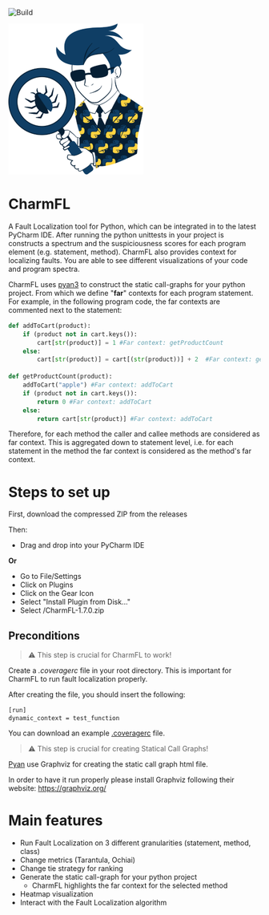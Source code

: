 ![Build ](https://github.com/SzatmariA/CharmFL-dev/actions/workflows/main.yml/badge.svg)


![](src/main/resources/CharmFL_logo_bare_little.png)

# CharmFL
A Fault Localization tool for Python, which can be integrated in to the latest PyCharm IDE. 
After running the python unittests in your project is constructs a spectrum and the suspiciousness scores for each program element (e.g. statement, method).
CharmFL also provides context for localizing faults. You are able to see different visualizations of your code and program spectra. 

CharmFL uses [pyan3](https://pypi.org/project/pyan3/) to construct the static call-graphs for your python project. From which we define "**far**" contexts for each program statement. 
For example, in the following program code, the far contexts are commented next to the statement:

```python
def addToCart(product):
    if (product not in cart.keys()): 
        cart[str(product)] = 1 #Far context: getProductCount
    else:
        cart[str(product)] = cart[(str(product))] + 2  #Far context: getProductCount

def getProductCount(product):
    addToCart("apple") #Far context: addToCart
    if (product not in cart.keys()):
        return 0 #Far context: addToCart
    else:
        return cart[str(product)] #Far context: addToCart
```
Therefore, for each method the caller and callee methods are considered as far context. 
This is aggregated down to statement level, i.e. for each statement in the method the far context is considered as the method's far context.



# Steps to set up 

 First, download the compressed ZIP from the releases

 Then: 

- Drag and drop into your PyCharm IDE

**Or** 

- Go to File/Settings
- Click on Plugins
- Click on the Gear Icon
- Select "Install Plugin from Disk..."
- Select <path-to-charmfl-zip>/CharmFL-1.7.0.zip

## Preconditions

> :warning: This step is crucial for CharmFL to work!
 
 Create a _.coveragerc_ file in your root directory. This is important for CharmFL to run fault localization properly.
 
 After creating the file, you should insert the following:
 
``` 
[run]
dynamic_context = test_function
 ```
You can download an example [.coveragerc](test_project/products/.coveragerc) file.

> :warning: This step is crucial for creating Statical Call Graphs!

[Pyan](https://pypi.org/project/pyan3/) use Graphviz for creating the static call graph html file.

In order to have it run properly please install Graphviz following their website: https://graphviz.org/

# Main features
- Run Fault Localization on 3 different granularities (statement, method, class)
- Change metrics (Tarantula, Ochiai)
- Change tie strategy for ranking
- Generate the static call-graph for your python project
  - CharmFL highlights the far context for the selected method
- Heatmap visualization
- Interact with the Fault Localization algorithm
